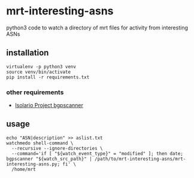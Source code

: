 # mrt-interesting-asns
python3 code to watch a directory of mrt files for activity from interesting ASNs

## installation

```
virtualenv -p python3 venv
source venv/bin/activate
pip install -r requirements.txt
```

### other requirements

*   [Isolario Project bgpscanner](https://isolario.it/web_content/php/site_content/tools.php)

## usage

```
echo "ASN|description" >> aslist.txt
watchmedo shell-command \
  --recursive --ignore-directories \
  --command='if [ "${watch_event_type}" = "modified" ]; then date; bgpscanner "${watch_src_path}" | /path/to/mrt-interesting-asns/mrt-interesting-asns.py; fi' \
  /home/mrt
```
